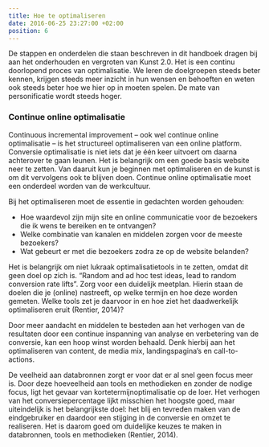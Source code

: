 ```yaml
---
title: Hoe te optimaliseren
date: 2016-06-25 23:27:00 +02:00
position: 6
---
```


De stappen en onderdelen die staan beschreven in dit handboek dragen bij aan het onderhouden en vergroten van Kunst 2.0. Het is een continu doorlopend proces van optimalisatie. We leren de doelgroepen steeds beter kennen, krijgen steeds meer inzicht in hun wensen en behoeften en weten ook steeds beter hoe we hier op in moeten spelen. De mate van personificatie wordt steeds hoger. 

### Continue online optimalisatie 
Continuous incremental improvement – ook wel continue online optimalisatie – is het structureel optimaliseren van een online platform. Conversie optimalisatie is niet iets dat je één keer uitvoert om daarna achterover te gaan leunen. Het is belangrijk om een goede basis website neer te zetten. Van daaruit kun je beginnen met optimaliseren en de kunst is om dit vervolgens ook te blijven doen. Continue online optimalisatie moet een onderdeel worden van de werkcultuur. 

Bij het optimaliseren moet de essentie in gedachten worden gehouden:

* Hoe waardevol zijn mijn site en online communicatie voor de bezoekers die ik wens te bereiken en te ontvangen?
* Welke combinatie van kanalen en middelen zorgen voor de meeste bezoekers?
* Wat gebeurt er met die bezoekers zodra ze op de website belanden? 

Het is belangrijk om niet lukraak optimalisatietools in te zetten, omdat dit geen doel op zich is. “Random and ad hoc test ideas, lead to random conversion rate lifts”. Zorg voor een duidelijk meetplan. Hierin staan de doelen die je (online) nastreeft, op welke termijn en hoe deze worden gemeten. Welke tools zet je daarvoor in en hoe ziet het daadwerkelijk optimaliseren eruit (Rentier, 2014)? 

Door meer aandacht en middelen te besteden aan het verhogen van de resultaten door een continue inspanning van analyse en verbetering van de conversie, kan een hoop winst worden behaald. Denk hierbij aan het optimaliseren van content, de media mix, landingspagina’s en call-to-actions. 

De veelheid aan databronnen zorgt er voor dat er al snel geen focus meer is. Door deze hoeveelheid aan tools en methodieken en zonder de nodige focus, ligt het gevaar van kortetermijnoptimalisatie op de loer. Het verhogen van het conversiepercentage lijkt misschien het hoogste goed, maar uiteindelijk is het belangrijkste doel: het blij en tevreden maken van de eindgebruiker en daardoor een stijging in de conversie en omzet te realiseren. Het is daarom goed om duidelijke keuzes te maken in databronnen, tools en methodieken (Rentier, 2014). 

